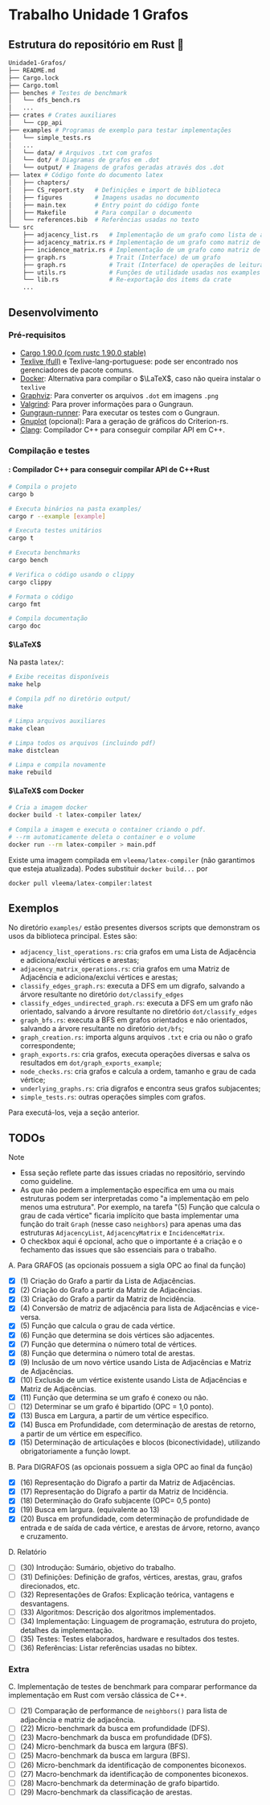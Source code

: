 # Trabalho Unidade 1 Grafos

## Estrutura do repositório em Rust 🦀

```bash
Unidade1-Grafos/
├── README.md
├── Cargo.lock
├── Cargo.toml
├── benches # Testes de benchmark
│   └── dfs_bench.rs
│   ...
├── crates # Crates auxiliares
│   └── cpp_api
├── examples # Programas de exemplo para testar implementações
│   └── simple_tests.rs
│   ...
│   └── data/ # Arquivos .txt com grafos
│   └── dot/ # Diagramas de grafos em .dot
│   └── output/ # Imagens de grafos geradas através dos .dot
├── latex # Código fonte do documento latex
│   ├── chapters/
│   ├── CS_report.sty   # Definições e import de biblioteca
│   ├── figures         # Imagens usadas no documento
│   ├── main.tex        # Entry point do código fonte
│   ├── Makefile        # Para compilar o documento
│   └── references.bib  # Referências usadas no texto
└── src
    ├── adjacency_list.rs   # Implementação de um grafo como lista de adjacência
    ├── adjacency_matrix.rs # Implementação de um grafo como matriz de adjacência
    ├── incidence_matrix.rs # Implementação de um grafo como matriz de incidência
    ├── graph.rs            # Trait (Interface) de um grafo
    ├── graph.rs            # Trait (Interface) de operações de leitura/escrita de grafos em arquivos
    ├── utils.rs            # Funções de utilidade usadas nos examples
    └── lib.rs              # Re-exportação dos items da crate
    ...
```

## Desenvolvimento

### Pré-requisitos

- [Cargo 1.90.0 (com rustc 1.90.0 stable)](https://rust-lang.org/learn/get-started/)
- [Texlive (full)](https://tug.org/texlive/) e Texlive-lang-portuguese: pode ser encontrado nos gerenciadores de pacote comuns.
- [Docker](https://www.docker.com/): Alternativa para compilar o $\LaTeX$, caso não queira instalar o `texlive`
- [Graphviz](https://www.graphviz.org/download/): Para converter os arquivos `.dot` em imagens `.png`
- [Valgrind](https://valgrind.org/): Para prover informações para o Gungraun.
- [Gungraun-runner](https://gungraun.github.io/gungraun/latest/html/installation/gungraun.html): Para executar os testes com o Gungraun.
- [Gnuplot](http://gnuplot.info/) (opcional): Para a geração de gráficos do Criterion-rs.
- [Clang](https://clang.llvm.org/): Compilador C++ para conseguir compilar API em C++.

### Compilação e testes

#### : Compilador C++ para conseguir compilar API de C++Rust

```bash
# Compila o projeto
cargo b

# Executa binários na pasta examples/
cargo r --example [example]

# Executa testes unitários
cargo t

# Executa benchmarks
cargo bench

# Verifica o código usando o clippy
cargo clippy

# Formata o código
cargo fmt

# Compila documentação
cargo doc
```

#### $\LaTeX$

Na pasta `latex/`:

```bash
# Exibe receitas disponíveis
make help

# Compila pdf no diretório output/
make

# Limpa arquivos auxiliares
make clean

# Limpa todos os arquivos (incluindo pdf)
make distclean

# Limpa e compila novamente
make rebuild
```

#### $\LaTeX$ com Docker

```bash
# Cria a imagem docker
docker build -t latex-compiler latex/

# Compila a imagem e executa o container criando o pdf.
# --rm automaticamente deleta o container e o volume
docker run --rm latex-compiler > main.pdf
```

Existe uma imagem compilada em `vleema/latex-compiler` (não garantimos que esteja atualizada). Podes substituir `docker build...` por

```bash
docker pull vleema/latex-compiler:latest
```

## Exemplos

No diretório `examples/` estão presentes diversos scripts que demonstram os usos da biblioteca principal. Estes são:

- `adjacency_list_operations.rs`: cria grafos em uma Lista de Adjacência e adiciona/exclui vértices e arestas;
- `adjacency_matrix_operations.rs`: cria grafos em uma Matriz de Adjacência e adiciona/exclui vértices e arestas;
- `classify_edges_graph.rs`: executa a DFS em um digrafo, salvando a árvore resultante no diretório `dot/classify_edges`
- `classify_edges_undirected_graph.rs`: executa a DFS em um grafo não orientado, salvando a árvore resultante no diretório `dot/classify_edges`
- `graph_bfs.rs`: executa a BFS em grafos orientados e não orientados, salvando a árvore resultante no diretório `dot/bfs`;
- `graph_creation.rs`: importa alguns arquivos `.txt` e cria ou não o grafo correspondente;
- `graph_exports.rs`: cria grafos, executa operações diversas e salva os resultados em `dot/graph_exports_example`;
- `node_checks.rs`: cria grafos e calcula a ordem, tamanho e grau de cada vértice;
- `underlying_graphs.rs`: cria digrafos e encontra seus grafos subjacentes;
- `simple_tests.rs`: outras operações simples com grafos.

Para executá-los, veja a seção anterior.

## TODOs

> [!NOTE]
>
> - Essa seção reflete parte das issues criadas no repositório, servindo como guideline.
> - As que não pedem a implementação específica em uma ou mais estruturas podem ser interpretadas como "a implementação em pelo menos uma estrutura". Por exemplo, na tarefa "(5) Função que calcula o grau de cada vértice" ficaria implícito que basta implementar uma função do trait `Graph` (nesse caso `neighbors`) para apenas uma das estruturas `AdjacencyList`, `AdjacencyMatrix` e `IncidenceMatrix`.
> - O checkbox aqui é opcional, acho que o importante é a criação e o fechamento das issues que são essenciais para o trabalho.

A. Para GRAFOS (as opcionais possuem a sigla OPC ao final da função)

- [x] (1) Criação do Grafo a partir da Lista de Adjacências.
- [x] (2) Criação do Grafo a partir da Matriz de Adjacências.
- [x] (3) Criação do Grafo a partir da Matriz de Incidência.
- [x] (4) Conversão de matriz de adjacência para lista de Adjacências e vice-versa.
- [x] (5) Função que calcula o grau de cada vértice.
- [x] (6) Função que determina se dois vértices são adjacentes.
- [x] (7) Função que determina o número total de vértices.
- [x] (8) Função que determina o número total de arestas.
- [x] (9) Inclusão de um novo vértice usando Lista de Adjacências e Matriz de Adjacências.
- [x] (10) Exclusão de um vértice existente usando Lista de Adjacências e Matriz de Adjacências.
- [x] (11) Função que determina se um grafo é conexo ou não.
- [ ] (12) Determinar se um grafo é bipartido (OPC = 1,0 ponto).
- [x] (13) Busca em Largura, a partir de um vértice específico.
- [x] (14) Busca em Profundidade, com determinação de arestas de retorno, a partir de um vértice em específico.
- [x] (15) Determinação de articulações e blocos (biconectividade), utilizando obrigatoriamente a função lowpt.

B. Para DIGRAFOS (as opcionais possuem a sigla OPC ao final da função)

- [x] (16) Representação do Digrafo a partir da Matriz de Adjacências.
- [x] (17) Representação do Digrafo a partir da Matriz de Incidência.
- [x] (18) Determinação do Grafo subjacente (OPC= 0,5 ponto)
- [x] (19) Busca em largura. (equivalente ao 13)
- [x] (20) Busca em profundidade, com determinação de profundidade de entrada e de saída de cada vértice, e arestas de árvore, retorno, avanço e cruzamento.

D. Relatório

- [ ] (30) Introdução: Sumário, objetivo do trabalho.
- [ ] (31) Definições: Definição de grafos, vértices, arestas, grau, grafos direcionados, etc.
- [ ] (32) Representações de Grafos: Explicação teórica, vantagens e desvantagens.
- [ ] (33) Algoritmos: Descrição dos algoritmos implementados.
- [ ] (34) Implementação: Linguagem de programação, estrutura do projeto, detalhes da implementação.
- [ ] (35) Testes: Testes elaborados, hardware e resultados dos testes.
- [ ] (36) Referências: Listar referências usadas no bibtex.

### Extra

C. Implementação de testes de benchmark para comparar performance da implementação em Rust com versão clássica de C++.

- [ ] (21) Comparação de performance de `neighbors()` para lista de adjacência e matriz de adjacência.
- [ ] (22) Micro-benchmark da busca em profundidade (DFS).
- [ ] (23) Macro-benchmark da busca em profundidade (DFS).
- [ ] (24) Micro-benchmark da busca em largura (BFS).
- [ ] (25) Macro-benchmark da busca em largura (BFS).
- [ ] (26) Micro-benchmark da identificação de componentes biconexos.
- [ ] (27) Macro-benchmark da identificação de componentes biconexos.
- [ ] (28) Macro-benchmark da determinação de grafo bipartido.
- [ ] (29) Macro-benchmark da classificação de arestas.
